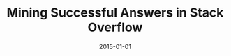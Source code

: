 ---
title: "Mining Successful Answers in Stack Overflow"
collection: publications
category: conferences
permalink: /publication/2015-01-01-Mining-Successful-Answers-in-Stack-Overflow
date: 2015-01-01
venue: 'In Proc. of 12th IEEE/ACM Working Conference on Mining Software Repositories, MSR 2015, Florence, Italy, May 16-17, 2015'
paperurl: 'https://doi.org/10.1109/MSR.2015.56'
citation: ' Fabio Calefato,  Filippo Lanubile,  Maria Marasciulo,  Nicole Novielli, &quot;Mining Successful Answers in Stack Overflow.&quot; <i>In Proc. of 12th IEEE/ACM Working Conference on Mining Software Repositories, MSR 2015, Florence, Italy, May 16-17, 2015</i>, 2015. DOI: <a href="https://doi.org/10.1109/MSR.2015.56">10.1109/MSR.2015.56</a>.'
doi: 10.1109/MSR.2015.56'
---